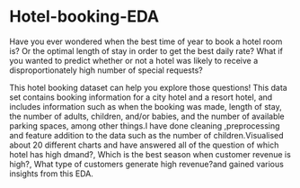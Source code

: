 # Hotel-booking-EDA
Have you ever wondered when the best time of year to book a hotel room is? Or the optimal length of stay in order to get the best daily rate? What if you wanted to predict whether or not a hotel was likely to receive a disproportionately high number of special requests?

This hotel booking dataset can help you explore those questions! This data set contains booking information for a city hotel and a resort hotel, and includes information such as when the booking was made, length of stay, the number of adults, children, and/or babies, and the number of available parking spaces, among other things.I have done cleaning ,preprocessing and feature addition to the data such as the number of children.Visualised about 20 different charts and have answered all of the question of which hotel has high dmand?, Which is the best season when customer revenue is high?, What type of customers generate high revenue?and gained various insights from this EDA.
